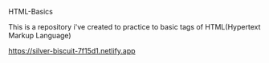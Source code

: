 HTML-Basics

This is a repository i've created to practice to basic tags of HTML(Hypertext Markup Language)

https://silver-biscuit-7f15d1.netlify.app

